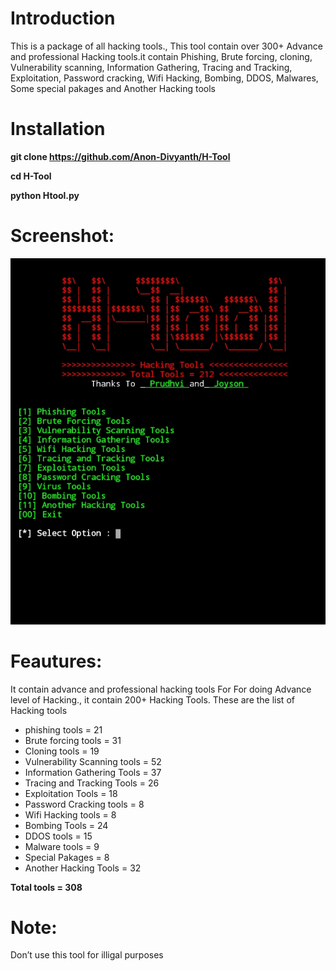 # Introduction
This is a package of all hacking tools.,
This tool contain over 300+ Advance and professional
Hacking tools.it contain Phishing, Brute forcing, cloning, 
Vulnerability scanning, Information Gathering, Tracing and Tracking,
Exploitation, Password cracking, Wifi Hacking, Bombing, DDOS,
Malwares, Some special pakages and Another Hacking tools

# Installation 
**git clone https://github.com/Anon-Divyanth/H-Tool**

**cd H-Tool**

**python Htool.py**
# Screenshot:
![alt text](https://github.com/Anon-Divyanth/H-Tool/blob/master/core/0A02EFF0-2639-42E4-9D87-15CAAA58CFD7.jpeg)
# Feautures:
It contain advance and professional hacking tools For
For doing Advance level of Hacking., it contain 200+
Hacking Tools. These are the list of Hacking tools
- phishing tools = 21
- Brute forcing tools = 31
- Cloning tools = 19
- Vulnerability Scanning tools = 52
- Information Gathering Tools = 37
- Tracing and Tracking Tools = 26
- Exploitation Tools = 18
- Password Cracking tools = 8
- Wifi Hacking tools = 8
- Bombing Tools = 24
- DDOS tools = 15
- Malware tools = 9
- Special Pakages = 8
- Another Hacking Tools = 32

**Total tools = 308**

# Note:
Don’t use this tool for illigal purposes 
